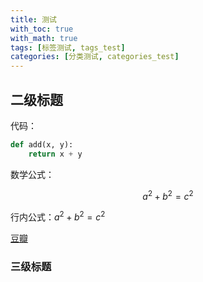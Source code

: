 ```yaml
---
title: 测试
with_toc: true
with_math: true
tags: [标签测试, tags_test]
categories: [分类测试, categories_test]
---
```


## 二级标题

代码：

``` python
def add(x, y):
    return x + y
```

数学公式：

$$a^2+b^2=c^2$$

行内公式：$a^2+b^2=c^2$

[豆瓣](https://www.douban.com/)


### 三级标题

